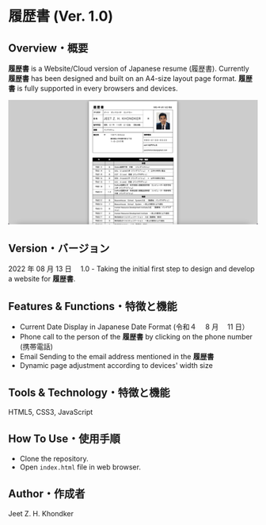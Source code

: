 # 履歴書 (Ver. 1.0)

## Overview・概要

**履歴書** is a Website/Cloud version of Japanese resume (履歴書). Currently **履歴書** has been designed and built on an A4-size layout page format. **履歴書** is fully supported in every browsers and devices.

![Screenshot](images/cover-image.png)

## Version・バージョン

2022 年 08 月 13 日　 1.0 - Taking the initial first step to design and develop a website for **履歴書**.

## Features & Functions・特徴と機能

- Current Date Display in Japanese Date Format (令和４　 8 月　 11 日）
- Phone call to the person of the **履歴書** by clicking on the phone number (携帯電話)
- Email Sending to the email address mentioned in the **履歴書**
- Dynamic page adjustment according to devices' width size

## Tools & Technology・特徴と機能

HTML5, CSS3, JavaScript

## How To Use・使用手順

- Clone the repository.
- Open `index.html` file in web browser.

## Author・作成者

Jeet Z. H. Khondker
